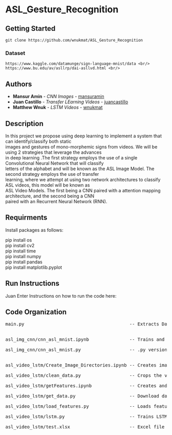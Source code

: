 # ASL_Gesture_Recognition

## Getting Started

```
git clone https://github.com/wnukmat/ASL_Gesture_Recognition
```

### Dataset

```
https://www.kaggle.com/datamunge/sign-language-mnist/data <br/>
https://www.bu.edu/av/asllrp/dai-asllvd.html <br/>
```

## Authors

* **Mansur Amin**    - *CNN Images*               - [mansuramin](https://github.com/mansuramin) <br/>
* **Juan Castillo**  - *Transfer LEarning Videos* - [juancastillo](https://github.com/camiloj4) <br/>
* **Matthew Wnuk**   - *LSTM Videos*              - [wnukmat](https://github.com/wnukmat) <br/>


## Description
In this project we propose using deep learning to implement a system that can identify/classify both static <br/>
images and gestures of mono-morphemic signs from videos. We will be using 2 strategies that leverage the advances <br/>
in deep learning .The first strategy employs the use of a single Convolutional Neural Network that will classify <br/>
letters of the alphabet and will be known as the ASL Image Model. The second strategy employs the use of transfer <br/>
learning, where we attempt at using two network architectures to classify ASL videos, this model will be known as <br/>
ASL Video Models. The first being a CNN paired with a attention mapping architecture, and the second being a CNN <br/>
paired with an Recurrent Neural Network (RNN). <br/>

## Requirments 
Install packages as follows: <br/>

pip install os <br/>
pip install cv2 <br/>
pip install time <br/>
pip install numpy <br/>
pip install pandas <br/>
pip install matplotlib.pyplot <br/>

## Run Instructions 
Juan Enter Instructions on how to run the code here: 


## Code Organization
<pre>
main.py                                       -- Extracts Data and Trains all Models <br/>

asl_img_cnn/cnn_asl_mnist.ipynb               -- Trains and Test using Kaggel Image Dataset <br/>
asl_img_cnn/cnn_asl_mnist.py                  -- .py version of cnn_asl_mnist.ipynb <br/>
 
asl_video_lstm/Create_Image_Directories.ipynb -- Creates images directories to be used for single frame classifier <br/>
asl_video_lstm/clean_data.py                  -- Crops the videos and produces two new videos <br/>
asl_video_lstm/getFeatures.ipynb              -- Creates and saves features for LSTM model <br/>
asl_video_lstm/get_data.py                    -- Download data from Online <br/>
asl_video_lstm/load_features.py               -- Loads features from directories to be used for LSTM training <br/> 
asl_video_lstm/lstm.py                        -- Trains LSTM <br/>
asl_video_lstm/test.xlsx                      -- Excel file pointing to online videos and used by get_data.py <br/>
</pre>
